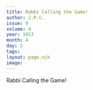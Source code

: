 ```yaml
---
title: Rabbi Calling the Game!
author: J.P.C.
issue: 9
volume: 4
year: 1913
month: 4
day: 2
tags:
layout: page.njk
image:
---
```

Rabbi Calling the Game!




